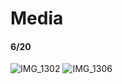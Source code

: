 # Media

#### 6/20

![IMG_1302](https://github.com/user-attachments/assets/2f1c8329-ca3c-418a-bb3d-60d18794a339)
![IMG_1306](https://github.com/user-attachments/assets/e0312c09-4d66-40c6-ab0e-689dd354c941)
